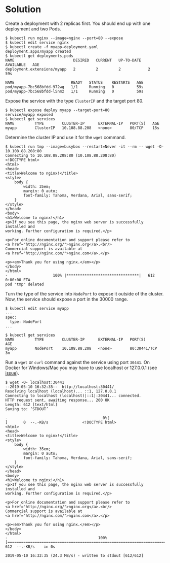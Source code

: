# Solution

Create a deployment with 2 replicas first. You should end up with one deployment and two Pods.

```shell
$ kubectl run nginx --image=nginx --port=80 --expose
$ kubectl edit service nginx
$ kubectl create -f myapp-deployment.yaml
deployment.apps/myapp created
$ kubectl get deployments,pods
NAME                          DESIRED   CURRENT   UP-TO-DATE   AVAILABLE   AGE
deployment.extensions/myapp   2         2         2            2           59s

NAME                         READY   STATUS    RESTARTS   AGE
pod/myapp-7bc568bfdd-972wg   1/1     Running   0          59s
pod/myapp-7bc568bfdd-l5nmz   1/1     Running   0          59s
```

Expose the service with the type `ClusterIP` and the target port 80.

```shell
$ kubectl expose deploy myapp --target-port=80
service/myapp exposed
$ kubectl get services
NAME         TYPE        CLUSTER-IP      EXTERNAL-IP   PORT(S)   AGE
myapp        ClusterIP   10.108.88.208   <none>        80/TCP    15s
```

Determine the cluster IP and use it for the `wget` command.

```shell
$ kubectl run tmp --image=busybox --restart=Never -it --rm -- wget -O- 10.108.88.208:80
Connecting to 10.108.88.208:80 (10.108.88.208:80)
<!DOCTYPE html>
<html>
<head>
<title>Welcome to nginx!</title>
<style>
    body {
        width: 35em;
        margin: 0 auto;
        font-family: Tahoma, Verdana, Arial, sans-serif;
    }
</style>
</head>
<body>
<h1>Welcome to nginx!</h1>
<p>If you see this page, the nginx web server is successfully installed and
working. Further configuration is required.</p>

<p>For online documentation and support please refer to
<a href="http://nginx.org/">nginx.org</a>.<br/>
Commercial support is available at
<a href="http://nginx.com/">nginx.com</a>.</p>

<p><em>Thank you for using nginx.</em></p>
</body>
</html>
-                    100% |********************************|   612  0:00:00 ETA
pod "tmp" deleted
```

Turn the type of the service into `NodePort` to expose it outside of the cluster. Now, the service should expose a port in the 30000 range.

```shell
$ kubectl edit service myapp
...
spec:
  type: NodePort
...

$ kubectl get services
NAME         TYPE        CLUSTER-IP      EXTERNAL-IP   PORT(S)        AGE
myapp        NodePort    10.108.88.208   <none>        80:30441/TCP   3m
```

Run a `wget` or `curl` command against the service using port `30441`. On Docker for Windows/Mac you may have to use localhost or 127.0.0.1 (see [issue](https://github.com/docker/for-win/issues/1950)).

```shell
$ wget -O- localhost:30441
--2019-05-10 16:32:35--  http://localhost:30441/
Resolving localhost (localhost)... ::1, 127.0.0.1
Connecting to localhost (localhost)|::1|:30441... connected.
HTTP request sent, awaiting response... 200 OK
Length: 612 [text/html]
Saving to: ‘STDOUT’

-                                          0%[                                                                                   ]       0  --.-KB/s               <!DOCTYPE html>
<html>
<head>
<title>Welcome to nginx!</title>
<style>
    body {
        width: 35em;
        margin: 0 auto;
        font-family: Tahoma, Verdana, Arial, sans-serif;
    }
</style>
</head>
<body>
<h1>Welcome to nginx!</h1>
<p>If you see this page, the nginx web server is successfully installed and
working. Further configuration is required.</p>

<p>For online documentation and support please refer to
<a href="http://nginx.org/">nginx.org</a>.<br/>
Commercial support is available at
<a href="http://nginx.com/">nginx.com</a>.</p>

<p><em>Thank you for using nginx.</em></p>
</body>
</html>
-                                        100%[==================================================================================>]     612  --.-KB/s    in 0s

2019-05-10 16:32:35 (24.3 MB/s) - written to stdout [612/612]
```
